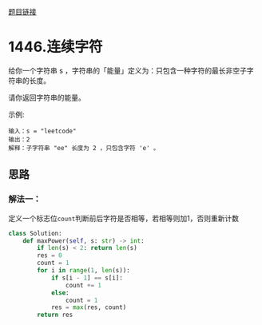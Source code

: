 [题目链接](https://leetcode-cn.com/problems/consecutive-characters/)
# 1446.连续字符
给你一个字符串 s ，字符串的「能量」定义为：只包含一种字符的最长非空子字符串的长度。

请你返回字符串的能量。

示例:
```
输入：s = "leetcode"
输出：2
解释：子字符串 "ee" 长度为 2 ，只包含字符 'e' 。
```


## 思路

### 解法一：
定义一个标志位`count`判断前后字符是否相等，若相等则加1，否则重新计数
```python
class Solution:
    def maxPower(self, s: str) -> int:
        if len(s) < 2: return len(s)
        res = 0
        count = 1
        for i in range(1, len(s)):
            if s[i - 1] == s[i]:
                count += 1
            else:
                count = 1
            res = max(res, count)
        return res
```

